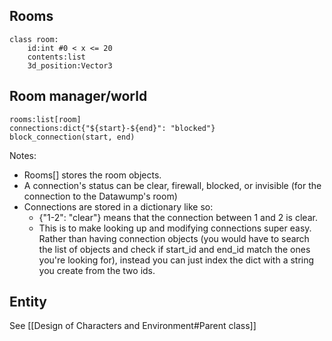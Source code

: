 ## Rooms
```
class room:
	id:int #0 < x <= 20
	contents:list
	3d_position:Vector3
```
## Room manager/world
```
rooms:list[room]
connections:dict{"${start}-${end}": "blocked"}
block_connection(start, end)
```
Notes:
- Rooms\[] stores the room objects.
- A connection's status can be clear, firewall, blocked, or invisible (for the connection to the Datawump's room)
- Connections are stored in a dictionary like so:
	- {"1-2": "clear"} means that the connection between 1 and 2 is clear.
	-  This is to make looking up and modifying connections super easy. Rather than having connection objects (you would have to search the list of objects and check if start_id and end_id match the ones you're looking for), instead you can just index the dict with a string you create from the two ids.
## Entity
See [[Design of Characters and Environment#Parent class]]

